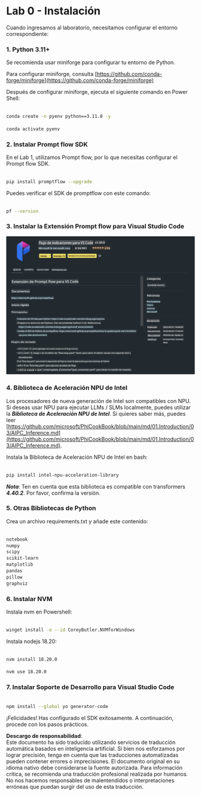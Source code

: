 # **Lab 0 - Instalación**

Cuando ingresamos al laboratorio, necesitamos configurar el entorno correspondiente:

### **1. Python 3.11+**

Se recomienda usar miniforge para configurar tu entorno de Python.

Para configurar miniforge, consulta [https://github.com/conda-forge/miniforge](https://github.com/conda-forge/miniforge)

Después de configurar miniforge, ejecuta el siguiente comando en Power Shell:

```bash

conda create -n pyenv python==3.11.8 -y

conda activate pyenv

```

### **2. Instalar Prompt flow SDK**

En el Lab 1, utilizamos Prompt flow, por lo que necesitas configurar el Prompt flow SDK.

```bash

pip install promptflow --upgrade

```

Puedes verificar el SDK de promptflow con este comando:

```bash

pf --version

```

### **3. Instalar la Extensión Prompt flow para Visual Studio Code**

![pf](../../../../../../../../../translated_images/pf_ext.fa065f22e1ee3e67157662d8be5241f346ddd83744045e3406d92b570e8d8b36.es.png)

### **4. Biblioteca de Aceleración NPU de Intel**

Los procesadores de nueva generación de Intel son compatibles con NPU. Si deseas usar NPU para ejecutar LLMs / SLMs localmente, puedes utilizar la ***Biblioteca de Aceleración NPU de Intel***. Si quieres saber más, puedes leer [https://github.com/microsoft/PhiCookBook/blob/main/md/01.Introduction/03/AIPC_Inference.md](https://github.com/microsoft/PhiCookBook/blob/main/md/01.Introduction/03/AIPC_Inference.md).

Instala la Biblioteca de Aceleración NPU de Intel en bash:

```bash

pip install intel-npu-acceleration-library

```

***Nota***: Ten en cuenta que esta biblioteca es compatible con transformers ***4.40.2***. Por favor, confirma la versión.

### **5. Otras Bibliotecas de Python**

Crea un archivo requirements.txt y añade este contenido:

```txt

notebook
numpy 
scipy 
scikit-learn 
matplotlib 
pandas 
pillow 
graphviz

```

### **6. Instalar NVM**

Instala nvm en Powershell:

```bash

winget install -e --id CoreyButler.NVMforWindows

```

Instala nodejs 18.20:

```bash

nvm install 18.20.0

nvm use 18.20.0

```

### **7. Instalar Soporte de Desarrollo para Visual Studio Code**

```bash

npm install --global yo generator-code

```

¡Felicidades! Has configurado el SDK exitosamente. A continuación, procede con los pasos prácticos.

**Descargo de responsabilidad**:  
Este documento ha sido traducido utilizando servicios de traducción automática basados en inteligencia artificial. Si bien nos esforzamos por lograr precisión, tenga en cuenta que las traducciones automatizadas pueden contener errores o imprecisiones. El documento original en su idioma nativo debe considerarse la fuente autorizada. Para información crítica, se recomienda una traducción profesional realizada por humanos. No nos hacemos responsables de malentendidos o interpretaciones erróneas que puedan surgir del uso de esta traducción.